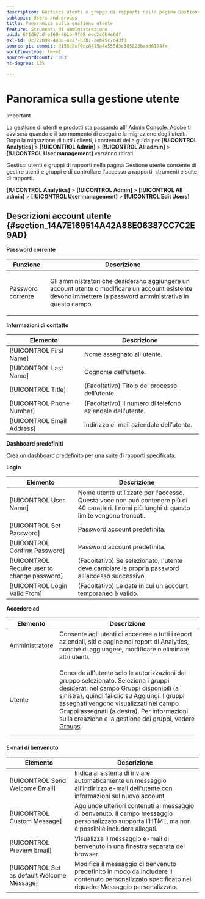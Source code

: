 ```yaml
---
description: Gestisci utenti e gruppi di rapporti nella pagina Gestione utente consente di gestire utenti e gruppi e di controllare l'accesso a rapporti, strumenti e suite di rapporti.
subtopic: Users and groups
title: Panoramica sulla gestione utente
feature: Strumenti di amministrazione
uuid: 6f1d67cd-e169-461b-9f08-eec2c6b4e6df
exl-id: 0c722098-4888-4827-b3b1-2eb45c7d43f3
source-git-commit: d198e8ef0ec8415a4a555d3c385823baad6104fe
workflow-type: tm+mt
source-wordcount: '363'
ht-degree: 13%

---
```


# Panoramica sulla gestione utente

>[!IMPORTANT]
>
>La gestione di utenti e prodotti sta passando all&#39; [Admin Console](https://helpx.adobe.com/it/enterprise/using/admin-console.html). Adobe ti avviserà quando è il tuo momento di eseguire la migrazione degli utenti. Dopo la migrazione di tutti i clienti, i contenuti della guida per **[!UICONTROL Analytics]** > **[!UICONTROL Admin]** > **[!UICONTROL All admin]** > **[!UICONTROL User management]** verranno ritirati.

Gestisci utenti e gruppi di rapporti nella pagina Gestione utente consente di gestire utenti e gruppi e di controllare l&#39;accesso a rapporti, strumenti e suite di rapporti.

**[!UICONTROL Analytics]** >  **[!UICONTROL Admin]** >  **[!UICONTROL All admin]** >  **[!UICONTROL User management]** >  **[!UICONTROL Edit Users]**

## Descrizioni account utente {#section_14A7E169514A42A88E06387CC7C2E9AD}

**Password corrente**

<table id="table_91D1FD20C4C1411292252364328677AF"> 
 <thead> 
  <tr> 
   <th colname="col1" class="entry"> Funzione </th> 
   <th colname="col2" class="entry"> Descrizione </th> 
  </tr> 
 </thead>
 <tbody> 
  <tr> 
   <td colname="col1"> Password corrente </td> 
   <td colname="col2"> <p>Gli amministratori che desiderano aggiungere un account utente o modificare un account esistente devono immettere la password amministrativa in questo campo. </p> </td> 
  </tr> 
 </tbody> 
</table>

**Informazioni di contatto**

| Elemento | Descrizione |
|---|---|
| [!UICONTROL First Name] | Nome assegnato all&#39;utente. |
| [!UICONTROL Last Name] | Cognome dell&#39;utente. |
| [!UICONTROL Title] | (Facoltativo) Titolo del processo dell’utente. |
| [!UICONTROL Phone Number] | (Facoltativo) Il numero di telefono aziendale dell&#39;utente. |
| [!UICONTROL Email Address] | Indirizzo e-mail aziendale dell’utente. |

**Dashboard predefiniti**

Crea un dashboard predefinito per una suite di rapporti specificata.

**Login**

| Elemento | Descrizione |
|---|---|
| [!UICONTROL User Name] | Nome utente utilizzato per l&#39;accesso. Questa voce non può contenere più di 40 caratteri. I nomi più lunghi di questo limite vengono troncati. |
| [!UICONTROL Set Password] | Password account predefinita. |
| [!UICONTROL Confirm Password] | Password account predefinita. |
| [!UICONTROL Require user to change password] | (Facoltativo) Se selezionato, l&#39;utente deve cambiare la propria password all&#39;accesso successivo. |
| [!UICONTROL Login Valid From] | (Facoltativo) Le date in cui un account temporaneo è valido. |

**Accedere ad**

<table id="table_5CAF9AAAE7E648B4887CEB7D682292F2"> 
 <thead> 
  <tr> 
   <th colname="col1" class="entry"> Elemento </th> 
   <th colname="col2" class="entry"> Descrizione </th> 
  </tr> 
 </thead>
 <tbody> 
  <tr> 
   <td colname="col1"> <span class="wintitle"> Amministratore</span> </td> 
   <td colname="col2"> Consente agli utenti di accedere a tutti i report aziendali, siti e pagine nei report di Analytics, nonché di aggiungere, modificare o eliminare altri utenti. </td> 
  </tr> 
  <tr> 
   <td colname="col1"> <span class="wintitle"> Utente</span> </td> 
   <td colname="col2"> <p> Concede all'utente solo le autorizzazioni del gruppo selezionato. Seleziona i gruppi desiderati nel campo <span class="uicontrol"> Gruppi disponibili</span> (a sinistra), quindi fai clic su <span class="uicontrol"> Aggiungi</span>. I gruppi assegnati vengono visualizzati nel campo <span class="uicontrol"> Gruppi assegnati</span> (a destra). Per informazioni sulla creazione e la gestione dei gruppi, vedere <a href="/help/admin/user-management2/c-user-groups/groups.md"> Groups</a>. </p> </td> 
  </tr> 
 </tbody> 
</table>

**E-mail di benvenuto**

| Elemento | Descrizione |
|---|---|
| [!UICONTROL Send Welcome Email] | Indica al sistema di inviare automaticamente un messaggio all&#39;indirizzo e-mail dell&#39;utente con informazioni sul nuovo account. |
| [!UICONTROL Custom Message] | Aggiunge ulteriori contenuti al messaggio di benvenuto. Il campo messaggio personalizzato supporta l’HTML, ma non è possibile includere allegati. |
| [!UICONTROL Preview Email] | Visualizza il messaggio e-mail di benvenuto in una finestra separata del browser. |
| [!UICONTROL Set as default Welcome Message] | Modifica il messaggio di benvenuto predefinito in modo da includere il contenuto personalizzato specificato nel riquadro Messaggio personalizzato. |
